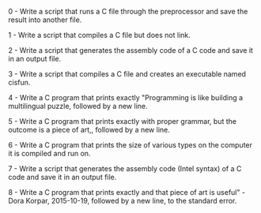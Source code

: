 0 - Write a script that runs a C file through the preprocessor and save the result into another file.

1 - Write a script that compiles a C file but does not link.

2 - Write a script that generates the assembly code of a C code and save it in an output file.

3 - Write a script that compiles a C file and creates an executable named cisfun.

4 - Write a C program that prints exactly "Programming is like building a multilingual puzzle, followed by a new line.

5 - Write a C program that prints exactly with proper grammar, but the outcome is a piece of art,, followed by a new line.

6 - Write a C program that prints the size of various types on the computer it is compiled and run on.

7 - Write a script that generates the assembly code (Intel syntax) of a C code and save it in an output file.

8 - Write a C program that prints exactly and that piece of art is useful" - Dora Korpar, 2015-10-19, followed by a new line, to the standard error.
